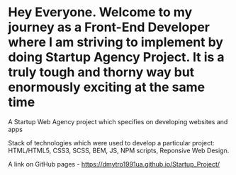 # Hey Everyone. Welcome to my journey as a Front-End Developer where I am striving to implement by doing Startup Agency Project. It is a truly tough and thorny way but enormously exciting at the same time

A Startup Web Agency project which specifies on developing websites and apps

Stack of technologies which were used to develop a particular project: HTML/HTML5, CSS3, SCSS, BEM, JS, NPM scripts, Reponsive Web Design.

A link on GitHub pages - https://dmytro1991ua.github.io/Startup_Project/
